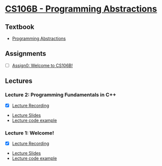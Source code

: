 # [CS106B - Programming Abstractions](http://web.stanford.edu/class/cs106b/)

## Textbook
* [Programming Abstractions](./programming_abstractions.pdf)

## Assignments
- [ ] [Assign0: Welcome to CS106B!]()

## Lectures
### Lecture 2: Programming Fundamentals in C++
- [X] [Lecture Recording](https://stanford.zoom.us/rec/play/uJV-demv_Do3T92T5QSDU_Z-W460K6ms1nUervINnhrgVHUHMAegZrARN7G_jRBLgsKemsQ3IbXbdbeD?continueMode=true&_x_zm_rtaid=iGNkyTRdQTmoaDHU4I2GdA.1598116988861.fcd8103333dcbae21e8e6568ddf707d1&_x_zm_rhtaid=252)
* [Lecture Slides](./slides/Lecture2_slides.pdf)
* [Lecture code example](./code_examples/intro-cpp-lecture.zip)

### Lecture 1: Welcome!
- [X] [Lecture Recording](https://stanford.zoom.us/rec/play/tcIoI-v-_Tk3SIaW5QSDUKV9W421f6is03QZqfUFmUywViMHMAHwbrEaZ-r6GuF8WpEJ0558CwXf4tfk)
* [Lecture Slides](./slides/lecture1_slides.pdf)
* [Lecture code example](./code_examples/HelloWorld.zip)
